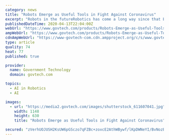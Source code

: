 ```yaml
---
category: news
title: "Robots Emerge as Useful Tools in Fight Against Coronavirus"
excerpt: "Robots in the futureRobotics has come a long way since that Ebola outbreak. Computer vision has gotten better, sensing capabilities have improved, and artificial intelligence has gotten smarter. All this translates into more potential for putting robots to good use. Today, investing in robotics development is a lot like investing in a large ..."
publishedDateTime: 2020-04-13T22:04:00Z
webUrl: "https://www.govtech.com/products/Robots-Emerge-as-Useful-Tools-in-Fight-Against-Coronavirus.html"
ampWebUrl: "https://www.govtech.com/products/Robots-Emerge-as-Useful-Tools-in-Fight-Against-Coronavirus.html?AMP"
cdnAmpWebUrl: "https://www-govtech-com.cdn.ampproject.org/c/s/www.govtech.com/products/Robots-Emerge-as-Useful-Tools-in-Fight-Against-Coronavirus.html?AMP"
type: article
quality: 74
heat: 77
published: true

provider:
  name: Government Technology
  domain: govtech.com

topics:
  - AI in Robotics
  - AI

images:
  - url: "https://media2.govtech.com/images/shutterstock_611607041.jpg"
    width: 1148
    height: 630
    title: "Robots Emerge as Useful Tools in Fight Against Coronavirus"

secured: "zVerhUOJUSH2KsUW6pGSczo7qFZBc+zoxcE2AthWBywf/lKpDWNeYI/BvNozBoaXWTOUMG3A9jsIM9KJJfESl3gU3dJMctly5OCEMi7LHufjNHBX54aOOcgkd8TJ1gRhaeC3gvMqHUcdcQ+bYH5zRqGFHKBz5L4bWWL5AVdlclD1EhBWZDKChHg93Te6rs5O0C8D6HQ6A3UE9KUt/PWQwU5x9qRSt+RPDd3wHqlY6W4tADWLLDEy3LrsJUamePX6jZtRTTKue3mA5bim+CJlkcZBQcfUUNFb3tJpzoDU1HAydTjMvqgwO7VpmDjvhOJpBf5HiZnEbTl18WhdiaSfnc3Sd/WGWkiiM8Mo4TeVql4eJCbTkSPbDuWZpMfBjEL9gqD0X2GMmsUT0iTL4jOgRqlEcz5dvIMRZDmKACTaB2NsAOyH4tb0wTvafa2lVfllf3R81CTqTXlx2l+9HrjgInmsARWtwuUmx25GrzANN5M=;dJSmm7kcKh6fwGS07gGuYw=="
---
```



